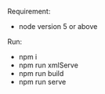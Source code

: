 Requirement:
 * node version 5 or above

Run:
 * npm i
 * npm run xmlServe
 * npm run build
 * npm run serve